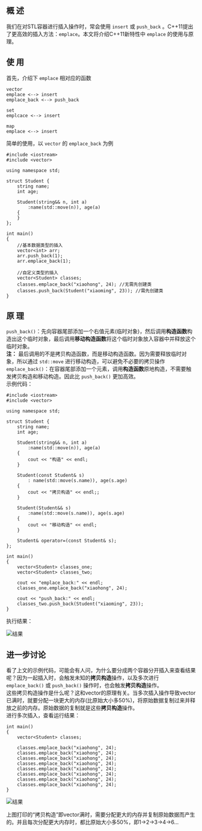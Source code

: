 ## 概 述
我们在对STL容器进行插入操作时，常会使用 `insert` 或 `push_back` 。C++11提出了更高效的插入方法：`emplace`。本文将介绍C++11新特性中 `emplace` 的使用与原理。

## 使 用
首先，介绍下 `emplace` 相对应的函数
```
vector
emplace <--> insert
emplace_back​ <--> ​push_back

set
emplcace <--> insert

map
emplace <--> insert
```
简单的使用，以 `vector` 的 `emplace_back` 为例
```
#include <iostream>
#include <vector>

using namespace std;

struct Student {
    string name;
    int age;

    Student(string&& n, int a)
        :name(std::move(n)), age(a)
    {
    }
};

int main()
{
    //基本数据类型的插入
    vector<int> arr;
    arr.push_back(1);
    arr.emplace_back(1);
  
    //自定义类型的插入
    vector<Student> classes;
    classes.emplace_back("xiaohong", 24); //无需先创建类
    classes.push_back(Student("xiaoming", 23)); //需先创建类
}
```
## 原 理
`push_back()`：先向容器尾部添加一个右值元素(临时对象)，然后调用**构造函数**构造出这个临时对象，最后调用**移动构造函数**将这个临时对象放入容器中并释放这个临时对象。  
**注：** 最后调用的不是拷贝构造函数，而是移动构造函数。因为需要释放临时对象，所以通过 `std::move` 进行移动构造，可以避免不必要的拷贝操作  
`emplace_back()`：在容器尾部添加一个元素，调用**构造函数**原地构造，不需要触发拷贝构造和移动构造。因此比 `push_back()` 更加高效。  
示例代码：
```
#include <iostream>
#include <vector>

using namespace std;

struct Student {
    string name;
    int age;

    Student(string&& n, int a)
        :name(std::move(n)), age(a)
    {
        cout << "构造" << endl;
    }

    Student(const Student& s)
        : name(std::move(s.name)), age(s.age)
    {
        cout << "拷贝构造" << endl;;
    }

    Student(Student&& s)
        :name(std::move(s.name)), age(s.age)
    {
        cout << "移动构造" << endl;
    }

    Student& operator=(const Student& s);
};

int main()
{
    vector<Student> classes_one;
    vector<Student> classes_two;

    cout << "emplace_back:" << endl;
    classes_one.emplace_back("xiaohong", 24);

    cout << "push_back:" << endl;
    classes_two.push_back(Student("xiaoming", 23));
}
```
执行结果：

![结果](https://upload-images.jianshu.io/upload_images/22192996-430159f066547887.png?imageMogr2/auto-orient/strip%7CimageView2/2/w/1240)

## 进一步讨论
看了上文的示例代码，可能会有人问，为什么要分成两个容器分开插入来查看结果呢？因为一起插入时，会触发未知的**拷贝构造**操作，以及多次进行 `emplace_back()` 或 `push_back()` 操作时，也会触发**拷贝构造**操作。  
这些拷贝构造操作是什么呢？这和vector的原理有关。当多次插入操作导致vector已满时，就要分配一块更大的内存(比原始大小多50%)，将原始数据复制过来并释放之前的内存。原始数据的复制就是这些**拷贝构造**操作。  
进行多次插入，查看运行结果：
```
int main()
{
    vector<Student> classes;

    classes.emplace_back("xiaohong", 24);
    classes.emplace_back("xiaohong", 24);
    classes.emplace_back("xiaohong", 24);
    classes.emplace_back("xiaohong", 24);
    classes.emplace_back("xiaohong", 24);
    classes.emplace_back("xiaohong", 24);
    classes.emplace_back("xiaohong", 24);
    classes.emplace_back("xiaohong", 24);
}
```
![结果](https://upload-images.jianshu.io/upload_images/22192996-3a9f1e728b0afedf.png?imageMogr2/auto-orient/strip%7CimageView2/2/w/1240)

上图打印的“拷贝构造”即vector满时，需要分配更大的内存并复制原始数据而产生的。并且每次分配更大内存时，都比原始大小多50%，即1->2->3->4->6...